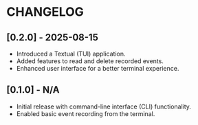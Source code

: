 # CHANGELOG

## [0.2.0] - 2025-08-15

- Introduced a Textual (TUI) application.
- Added features to read and delete recorded events.
- Enhanced user interface for a better terminal experience.

## [0.1.0] - N/A

- Initial release with command-line interface (CLI) functionality.
- Enabled basic event recording from the terminal.
